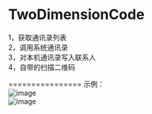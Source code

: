 TwoDimensionCode
================

1，获取通讯录列表<br>
2，调用系统通讯录<br>
3，对本机通讯录写入联系人<br>
4，自带的扫描二维码<br>

================
示例：<br>
![image](https://github.com/LongJiangSB/TwoDimensionCode/blob/master/Images/CreatCodeImg.PNG)<br>
![image](https://github.com/LongJiangSB/TwoDimensionCode/blob/master/Images/GetAllCustomer.PNG)<br>
